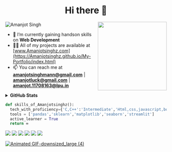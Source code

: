 <h1 align="center">Hi there  👋</h1>
<img align='right' src="https://i.imgur.com/OTKgDSt.gif" width="215">
<p align="left"> <img src="https://komarev.com/ghpvc/?username=Amanjotsinghz" alt="Amanjot Singh" /> </p>

- 🔭 I’m currently gaining handson skills on **Web Development** 
- 👨‍💻 All of my projects are available at [www.Amanjotsinghz.com](https://Amanjotsinghz.github.io/My-Portfolio/index.html)
- 📫 You can reach me at **amanjotsinghmann@gmail.com** | **amanjotluck@gmail.com** | **amanjot.11708163@lpu.in**
   

<details>	
  <summary><b>GitHub Stats</b></summary>
<img alt="" src="https://github-readme-stats.vercel.app/api?username=Amanjotsinghz&count_private=true&show_icons=truehow_icons=true&hide_border=true" /> <br>
Some Advance Stats about my GitHub Profile - https://gitstats.me/Amanjotsinghz<br>
  
</details>



```python
def skills_of_Amanjotsinghz():
  tech_with_proficiency={'C,C++':'Intermediate','Html,css,javascript,bootstrap,jquery,php':'Intermediate','ASP.NET':'Intermediate','Excel':'Intermediate','Python':'Intermediate',}
  tools = ['pandas','sklearn','matplotlib','seaborn','streamlit']
  active_learner = True
  return ∞
```

[<img target="_blank" src="https://img.icons8.com/cotton/64/000000/whatsapp--v4.png"/>](https://wa.me/919815146099) [<img target="_blank" src="https://img.icons8.com/doodle/64/000000/linkedin-circled.png"/>](https://www.linkedin.com/in/amanjot-singh-665629144/) [<img target="_blank" src="https://img.icons8.com/dusk/64/000000/domain.png"/>](https://Amanjotsinghz.github.io/My-Portfolio/index.html) [<img src="https://img.icons8.com/dusk/64/000000/medium-new.png"/>](https://medium.com/@karankmehra8146287107)  [<img src="https://img.icons8.com/dusk/64/000000/instagram.png"/>](https://www.instagram.com/amanjotsinghz/)
[<img src="https://img.icons8.com/dusk/64/000000/facebook.png"/>](https://www.facebook.com/logickiller7.7/)







 
[![Animated GIF-downsized_large (4)](https://user-images.githubusercontent.com/62024355/87348913-21f77d80-c573-11ea-9297-ba7acdf5a9e0.gif)]([KaranMehra.pdf][KaranMehra.pdf](https://github.com/Karanmehra7107/Bootstrap-cap916/files/5042263/KaranMehra.pdf)
)


